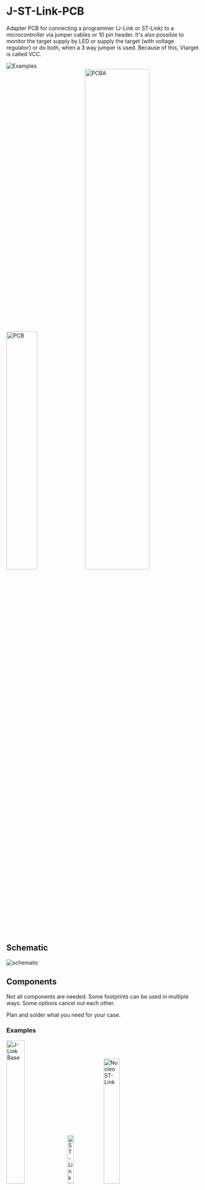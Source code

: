 # J-ST-Link-PCB
Adapter PCB for connecting a programmer (J-Link or ST-Link) to a microcontroller via jumper cables or 10 pin header.
It's also possible to monitor the target supply by LED or supply the target (with voltage regulator) or do both, when a 3 way jumper is used.
Because of this, Vtarget is called VCC.

<img alt="Examples" src="https://github.com/Pixtxa/J-ST-Link-PCB/assets/30337073/eae6e271-3d8a-4df5-b801-3988281898b5"><br>
<img alt="PCB" src="https://github.com/Pixtxa/J-ST-Link-PCB/assets/30337073/d3eeaf96-308a-4271-a3b4-7d3dc4635faa" width="40%">
<img alt="PCBA" src="https://github.com/Pixtxa/J-ST-Link-PCB/assets/30337073/229ae1a3-f431-43bf-af28-4b26e38961ff" width="58%">

## Schematic
![schematic](https://github.com/Pixtxa/J-ST-Link-PCB/assets/30337073/b88aa755-922c-4654-b4fa-f532b7dfed01)

## Components
Not all components are needed.
Some footprints can be used in multiple ways.
Some options cancel out each other.

Plan and solder what you need for your case.

### Examples
<img alt="J-Link Base" src="https://github.com/Pixtxa/J-ST-Link-PCB/assets/30337073/5e0389d7-2022-43de-9984-59e3d23e6eef" width="31%">
<img alt="ST-Link/V2" src="https://github.com/Pixtxa/J-ST-Link-PCB/assets/30337073/01001059-b0d9-4c38-b211-bef0b8ebcef8" width="18%">
<img alt="Nucleo ST-Link" src="https://github.com/Pixtxa/J-ST-Link-PCB/assets/30337073/8fb23edb-ff8e-457e-b7c2-efd8dc11777d" width="29%">
<img alt="Cable" src="https://github.com/Pixtxa/J-ST-Link-PCB/assets/30337073/ab8ff5b4-c3b7-494f-8609-d05ad0760c23" width="20%">

When using a keyed 20-pin female header, it fits nicely on J-Link base and ST-Link/V2.
A 6-pin female header can be soldered on the side to also support the nucleo ST-Link boards and it will still nicely fit on the J-Link Base, but not so nice on the ST-Link/V2.
Instead of the 20-pin female header, a male connector can be used. In this case (or if completely unused) it's possible to solder the Nucleo connector straight down.
It's only needed to solter the parts for the needed paths.
If the 3.3V regulator is unused (ST-Link provides 3.3 V; some targets are compatible with 5 V from J-Link), there is a solder jumper where the regulator would sit to bypass the pad.
Some other connecors are also avialable as female version; there are also angled connectors that might be better for some applications.
The pinout of the 10 pin connectors can be modified by some solder jumpers.
When ordering PCBs you mostly will get some more for a cheap price, so I reccomend to assemble different versions for different applications and maybe use different colored parts.

### Connectors
- 20 pin header
  - For standard ST-Link or J-Link
  - Can be soldered as male connector on top side for connecting to a cable
  - Can be soldered as female connector on bottom side for connecting directly to the programmer
    - PCB dimensions are designed for this usage with ST-Link/V2 and J-Link Base
    - I've found them as [2.54 mm pitch 20 pin female header with polarizing key, wide type on AliExpress](https://www.aliexpress.com/item/32956131069.html?spm=a2g0o.order_list.order_list_main.14.36e81802jonIUv)
  - Pinout is mostly [JTAG Interface Connection](https://www.segger.com/products/debug-probes/j-link/technology/interface-description/) with changes for ST-Link:
    - Pin 1+2: Bridged together (some ST-Link need both wired together for cable detection or something while pin 2 is unused on J-Link, so connecting them seems fine)
    - Pin 4: UART RX (ST-Link)
    - Pin 6: UART TX (ST-Link)
    - Pin 8: Boot0 (ST-Link)
    - Pin 10: SWIM (ST-Link)
    - Pin 14: SWIM_nRST (ST-Link)
- 6 pin header
  - Designed to be compatible with [CN4 of the break away ST-Link on STM32 nucleo boards](https://ehelectronics.wordpress.com/2015/12/05/stm32-nucleo-and-st-link/)
  - Can be soldered straight down to sit nicely above the Nucleo ST-Link
  - Can be soldered to the side to be combined with the 20 pin female header and will still fit nicely on the J-Link base
  - Pin 1-4 can be used with pogo pins [for programming hoverboards (SWD Programming Header)](https://github.com/lucysrausch/hoverboard-firmware-hack)
- Two 10 pin headers
  - 1.27 mm pitch version for connecting directly to my targets
    - I've found them as [1.27mm pitch SMD male shrouded box header on AliExpress](https://www.aliexpress.com/item/32951697063.html?spm=a2g0o.order_list.order_list_main.40.36e81802jonIUv) and [on Mouser](https://my.mouser.com/ProductDetail/Amphenol-FCI/20021521-00010C1LF?qs=pLQRQR43dtoQtFgybK4DSw%3D%3D)
  - 2.54 mm pitch version for other targets, Tag connect or other adapters
  - Both connectors share the same pinout
    - It's designed to be compatible with [the PCB-side connector of the 10-Pin Needle Adapter](https://www.segger.com/products/debug-probes/j-link/accessories/adapters/10-pin-needle-adapter/) and ARM 10 pin JTAG/SWD
    - Pin 5, 7 and 9 are [configurable via solder jumpers](https://github.com/Pixtxa/J-ST-Link-PCB#jumpers)
- Three pin headers on top
  - Can be used for connecting jumper cables
  - Can be used to solder wires directly on
  - STM8 SWIM
    - For SWIM programming with ST-LINK/V1, maybe also /V2
    - Used by STM8 microcontrollers
    - Implemented but untested
  - STM32 SWD
    - For SWD programming with J-Link and ST-Link
    - Used by STM32 Microcontrollers
  - UART
    - ST-Link features UART somehow, so this might be interesting for debugging or programming ESP8266 or ESP32
    - Implemented but untested

### Jumpers
- J1
  - NC*: Don't monitor/supply VCC - VCC is only connected to the programmer
  - LEFT+MIDDLE: Monitor VCC - VCC is connected to the programmer and an LED (if LED + resistor is assembled)
  - MIDDLE+RIGHT: Supply VCC - VCC is connected to the programmer and the supply voltage (if voltage regulator is assembled or J3 is set)
  - LEFT+MIDDLE+RIGHT: Monitor and supply VCC - combination of the last two options above
- J3
  - NC*: Use voltage regulator for supply voltage
  - SET: Skip voltage regulator, wire Pin 19 (5 V on J-Link; 3.3 V on ST-Link) directly to J1
- J5
  - CON*: Connect Supply to pin 5
  - NC: Not connect anything to pin 5
  - GNC: Connect Ground to pin 5
- J7
  - CON*: Connect RTCK to pin 7
  - NC: Not connect anything to pin 7
  - GNC: Connect Ground to pin 7
- J9
  - CON*: Connect nTrst to pin 9
  - NC: Not connect anything to pin 9
  - GNC: Connect Ground to pin 9
* = default

### LED + Resistor
- Only lights up if J1 is selected to monitor VCC and there is voltage on VCC
- Both 0603
- LED color doesn't really matter, chose what you like, but make sure it works with your target voltage (usualy red works with lowest voltage)
- Resistor value depends on LED and target voltage, but 330...1000 Ω should be fine for most LEDs

### Voltage regulator + capacitors
- Designed for 3.3 V via TLV70433 with 100n 0603 capacitors
- Only needed for powering 3.3 V targets on J-Link, which outputs 5 V
  - ST-Link already outputs 3.3 V and doesn't need it
  - Because of TLV70433 has a low voltage drop, it's possible for most 3.3 V targets to assemble the regulator and use this PCB on J-Link and ST-Link 
- Other voltage regulators (second source or for other voltage levels) might be compatible with this footprint
- If unused, J3 (located whrere the regulator would sit) can be set to bypass the regulator pad

## Tested
- Programmers
  - J-Link Base (SWD)
  - ST-Link/V2 (SWD)
- Microcontrollers
  - STM32C0 (SWD)
  - STM32F1 (SWD)
  - STM32L0 (SWD)
- Target Connectors
  - STM32 (SWD)
  - 10 pin 1.27 mm (SWD)
  - 10 pin 2.54 mm (SWD)

## Attribution
- Adafruit microbuilder and built in EAGLE libs are used together with own changes/modifications
- [EAGLE.gitignore by github](https://github.com/github/gitignore/blob/main/Eagle.gitignore)

